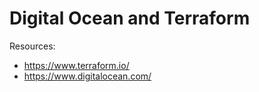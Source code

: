 # Digital Ocean and Terraform

Resources:
* https://www.terraform.io/
* https://www.digitalocean.com/

